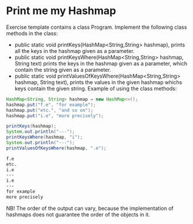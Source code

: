 
# Print me my Hashmap

Exercise template contains a class Program. Implement the following class methods in the class:

- public static void printKeys(HashMap<String,String> hashmap), prints all the keys in the hashmap given as a parameter.
- public static void printKeysWhere(HashMap<String,String> hashmap, String text) prints the keys in the hashmap given as a parameter, which contain the string given as a parameter.
- public static void printValuesOfKeysWhere(HashMap<String,String> hashmap, String text), prints the values in the given hashmap whichs keys contain the given string.
Example of using the class methods:

```java
HashMap<String, String> hashmap = new HashMap<>();
hashmap.put("f.e", "for example");
hashmap.put("etc.", "and so on");
hashmap.put("i.e", "more precisely");

printKeys(hashmap);
System.out.println("---");
printKeysWhere(hashmap, "i");
System.out.println("---");
printValuesOfKeysWhere(hashmap, ".e");
```

```markdown
f.e
etc.
i.e
---
i.e
---
for example
more precisely
```

NB! The order of the output can vary, because the implementation of hashmaps does not guarantee the order of the objects in it.
